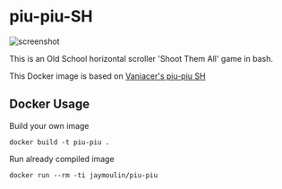 # piu-piu-SH
![screenshot](https://user-images.githubusercontent.com/18072680/34253060-1ae25446-e657-11e7-8daa-19f57d1ebbf1.gif)

This is an Old School horizontal scroller 'Shoot Them All' game in bash.

This Docker image is based on [Vaniacer's piu-piu SH](https://github.com/vaniacer/piu-piu-SH)

Docker Usage
------------

Build your own image

```
docker build -t piu-piu .
```

Run already compiled image

```
docker run --rm -ti jaymoulin/piu-piu
```

